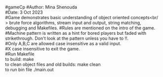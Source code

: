#gameCp
#Author: Mina Shenouda<br/>
#Date: 3 Oct 2023<br/>
#Game demonstrates basic understanding of object oriented concepts<br/ >
brute force algorithms, stream input and output, string matching, debugging and Makefiles.
#Rules are mentioned on the intro of the game.<br/>
#Machine pattern is written as a hint for bored players but faded with strikethrough. Don't look at the pattern unless you have to !!. <br/>
#Only A,B,C are allowed case insensitive as a valid input.<br/>
#X case insensitive to exit the game.<br/>
#Run Makefile<br/>
    to build: make<br/>
    to clean object files and old builds: make clean<br/>
    to run bin file ./main.out <br/> 

